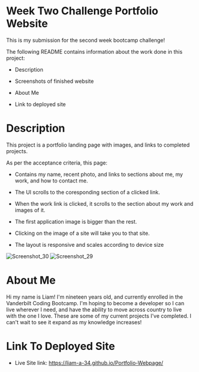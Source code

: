 # Week Two Challenge Portfolio Website

This is my submission for the second week bootcamp challenge!

The following README contains information about the work done in this project:

* Description 

* Screenshots of finished website

* About Me

* Link to deployed site

# Description

This project is a portfolio landing page with images, and links to completed projects.

As per the acceptance criteria, this page:

* Contains my name, recent photo, and links to sections about me, my work, and how to contact me.

* The UI scrolls to the coresponding section of a clicked link.

* When the work link is clicked, it scrolls to the section about my work and images of it.

* The first application image is bigger than the rest.

* Clicking on the image of a site will take you to that site.

* The layout is responsive and scales according to device size

![Screenshot_30](https://user-images.githubusercontent.com/113379247/196053357-c47103a4-2b29-4e6b-a16b-62cd2b6a8552.png)
![Screenshot_29](https://user-images.githubusercontent.com/113379247/196053390-d0300d26-1aa7-4156-9731-75e222096791.png)

# About Me

Hi my name is Liam! I'm nineteen years old, and currently enrolled in the Vanderbilt Coding Bootcamp. I'm hoping to become a developer so I can live wherever I need, and have the ability to move across country to live with the one I love. These are some of my current projects I've completed. I can't wait to see it expand as my knowledge increases!

# Link To Deployed Site

* Live Site link: https://liam-a-34.github.io/Portfolio-Webpage/
